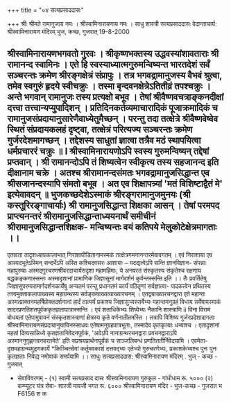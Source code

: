 +++
title = "०४ सत्यप्रसाददासः"

+++
श्रीः 
श्रीमते रामानुजाय नमः । श्रीस्वामिनारायणाय नमः । 
साधु शास्त्री सत्यप्रसाददासः 
वेदान्ताचार्य: 
श्रीस्वामिनारायण मंदिरम् 
भुज, कच्छ, गुजरात् 
19-8-2000 


श्रीस्वामिनारायणभगवतो गुरवः । श्रीकृष्णभक्तस्य उद्धवस्यांशावताराः श्री रामानन्द स्वामिनः । एते हि स्वस्याध्यात्मगुरुमन्विष्यन्त भारतदेशं सर्वं सञ्चरन्तः क्रमेण श्रीरङ्गक्षेत्रं संप्रापुः । तत्र भगवद्रामानुजस्य वैभवं श्रुत्वा, तमेव स्वगुरुं हृदये स्वीचक्रुः । तस्मा बृन्दवनक्षेत्रेऽतितीव्रं तपश्चक्रुः । अन्ते भगवान् रामानुजः तस्य प्रत्यक्षो बभूव । तेषां श्रीवैष्णवचत्राङ्कनदीक्षां दत्त्वा तत्त्वान्यप्युपादिशन् । प्रतिदिनकर्तव्यमाचारादिकं पूजाक्रमादिकं च रामानुजसंप्रदायानुसारेणैवाध्येतुमैच्छन् । परन्तु तदा तत्क्षेत्रे श्रीवैष्णवेष्वेव स्थितं संप्रदायकलहं दृष्ट्वा, तत्क्षेत्रं परित्यज्य सञ्चरन्तः क्रमेण गुर्जरदेशमागच्छन् । तद्देशस्य साधुतां ज्ञात्वा तत्रैव मठं स्थापयित्वा धर्मप्रचाररं चक्रुः ॥ 
I 
श्रीस्वामिनारायणोऽपि स्वस्य गुरुमन्विष्यन् तद्देषां प्रप्तवान् । श्री रामानन्दोऽपि तं शिष्यत्वेन स्वीकृत्य तस्य सहजानन्द इति दीक्षानाम चक्रे । अतश्च श्रीरामानन्दसंमतः भगवद्रामानुजसिद्धान्त एव श्रीसजानन्दस्यापि संमतो बभूव । अत एव शिक्षापत्र्यां 'मतं विशिष्टाद्वैतं मे' इत्येवावदन् ॥ 
भुजकच्छदेशेऽस्माकं श्रीरङ्गरामानुजमुनयः (श्री कस्तूरिरङ्गाचार्याः) श्री रामानुजसिद्धान्त शिक्षका आसन् । तेषां परमपद प्राप्त्यनन्तरं श्रीरामानुजसिद्धान्ताध्ययनार्थं समीचीनं श्रीरामानुजसिद्धान्तशिक्षक- मन्विष्यन्तः वयं कतिपये मेलुकोटेक्षेत्रमागताः ।। 
- 
एतावता तादृशध्यापकालाभात् निराशापीडितानामस्मकं तत्क्षेत्रगमनानन्तरमेवावगतम् । एवं निराशाया एव आस्पदभूतेऽस्मिन् सन्दर्भेऽपि अस्ति कश्चिदवसरः आशायाः – यदद्यत्वेऽपि सन्ति ज्ञानविज्ञान- संपन्नाः महापुरुषाः अस्मद्गुरचरणश्रीवरदाचार्यसदृशा महामहिमाः, ये अनवरतं संस्कृतस्य संकृतेश्च रक्षणाय बद्धकङ्कणास्सन्तः अस्मादृशानां प्रामाणिक जिज्ञासूनां मार्गदर्शनं कुर्वन्तस्सन्ति इति ।। 
तैः प्रवर्तितेषु जिज्ञासुपरम्परामार्गदर्शनकार्येषु अन्यतमं परन्तु प्रधानतमं कार्यं पठितॄणां सर्वज्ञात्वा- पादकत्वेन प्रथितस्य तत्त्वमुक्ताकलापाख्यस्य महाग्रन्थस्य सर्वङ्कषाख्यव्याख्यारचनम् । एतद्व्याख्यारचनद्वारा एते महान्तः अस्मत्प्राक्तनमहर्षिप्रोक्तदर्शनानां हार्दं तात्पर्यं प्रकाश्य जिज्ञासुभ्यस्सर्वेभ्यः महान्तमनुग्रहं विधाय सर्वेषामस्माकं सादरप्रणतिशतपूर्वककृतज्ञतापात्रास्सन्ति । एवं शताधिकेभ्यः शिष्येभ्यः नैकानि शास्त्राणि 
ii 
विना विरामं बोधयतां एतेपामुपायनं संस्कृतशास्त्राणां क्षेत्रस्य कृते वर्णनातीतमस्ति । तत्रापि विशिष्य गुर्जरप्रदेशादागताः श्रीस्वामिनारायणसंप्रदायानुयायिनस्साधवः एतेषामनुग्रहपात्रभूताः, तस्मादेव कृतकृत्याः धन्याश्च । एतादृशानां महतां दिव्यसान्निध्ये कृतज्ञतानिवेदनपूर्वकं, 'अग्रेऽपि नानाग्रन्थरचनद्वारा प्रवचनद्वाराऽपि अस्माननुगृह्णन्त्वनवरतमेते' इति सप्रश्रयप्रार्थनापूर्वंकं च साञ्जलिबन्धं प्रणतिततीर्निवेदयामि । एवमेता- दृशमहाग्रन्थमुद्रणकार्ये *किञ्चित्सेवां कर्तुमवकाशं दत्तवद्भ्यः एतेभ्यो गुरुचरणेभ्यः, प्रकाशकेभ्यश्च पुनः पुनः कृतज्ञताः निवेद्य नमोवाकं समर्पयामि ।। 
साधुः सत्यप्रसाददास: श्रीस्वामिनारायण मंदिरम् . 
भुज् - कच्छ - गुजरात् 
* सेवाविवरणम् - 
(१) 
स्वामी सत्यप्रसाद दासः 
श्रीस्वामिनारायण गुरुकुल - गांधीधाम 
रू. ५००० 
(२) 
कम्प्यूटर यंत्र सेवा- 
शास्त्री मावजी भगत 
रू. ६००० 
श्रीस्वामिनारायण मंदिर - भुज-कच्छ - गुजरात 
भ 
F6156 
श 
क 